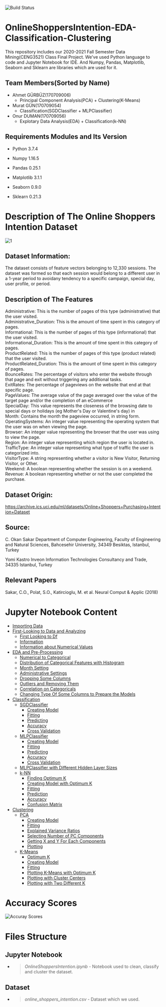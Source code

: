 ![Build Status](https://api.travis-ci.com/desxz/OnlineShoppersIntention-EDA-Classification-Clustering.svg?branch=main&status=passed)

# OnlineShoppersIntention-EDA-Classification-Clustering
This repository includes our 2020-2021 Fall Semester Data Mining(CENG3521) Class Final Project. We've used Python language to code and Jupyter Notebook for IDE. And Numpy, Pandas, Matplotlib, Seaborn and Sklearn are libraries which are used for it.

## Team Members(Sorted by Name)
* Ahmet GÜRBÜZ(170709006)<br/>
   * Principal Component Analysis(PCA) + Clustering(K-Means)
* Murat GÜN(170709054)<br/>
   * Classification(SGDClassifier + MLPClassifier)
* Onur DUMAN(170709056)<br/>
   * Explotary Data Analysis(EDA) + Classification(k-NN)
   
## Requirements Modules and Its Version

* Python 3.7.4

* Numpy 1.16.5
* Pandas 0.25.1
* Matplotlib 3.1.1
* Seaborn 0.9.0
* Sklearn 0.21.3

# Description of The Online Shoppers Intention Dataset

![1](https://www.further.co.uk/wp-content/uploads/2019/04/onlineshoppers002.jpg)

## Dataset Information:

The dataset consists of feature vectors belonging to 12,330 sessions.
The dataset was formed so that each session would belong to a different user in a 1-year period to avoidany tendency to a specific campaign, special day, user profile, or period.

## Description of The Features

Administrative: This is the number of pages of this type (administrative) that the user visited. <br/>
Administrative_Duration: This is the amount of time spent in this category of pages. <br/>
Informational: This is the number of pages of this type (informational) that the user visited. <br/>
Informational_Duration: This is the amount of time spent in this category of pages. <br/>
ProductRelated: This is the number of pages of this type (product related) that the user visited. <br/>
ProductRelated_Duration: This is the amount of time spent in this category of pages. <br/>
BounceRates: The percentage of visitors who enter the website through that page and exit without triggering any additional tasks. <br/>
ExitRates: The percentage of pageviews on the website that end at that specific page. <br/>
PageValues: The average value of the page averaged over the value of the target page and/or the completion of an eCommerce <br/>
SpecialDay: This value represents the closeness of the browsing date to special days or holidays (eg Mother's Day or Valentine's day) in <br/>
Month: Contains the month the pageview occurred, in string form. <br/>
OperatingSystems: An integer value representing the operating system that the user was on when viewing the page. <br/>
Browser: An integer value representing the browser that the user was using to view the page. <br/>
Region: An integer value representing which region the user is located in. <br/>
TrafficType: An integer value representing what type of traffic the user is categorized into. <br/>
VisitorType: A string representing whether a visitor is New Visitor, Returning Visitor, or Other. <br/>
Weekend: A boolean representing whether the session is on a weekend. <br/>
Revenue: A boolean representing whether or not the user completed the purchase. <br/>

## Dataset Origin:

https://archive.ics.uci.edu/ml/datasets/Online+Shoppers+Purchasing+Intention+Dataset

## Source:

C. Okan Sakar
Department of Computer Engineering, Faculty of
Engineering and Natural Sciences, Bahcesehir University,
34349 Besiktas, Istanbul, Turkey

Yomi Kastro
Inveon Information Technologies Consultancy and Trade,
34335 Istanbul, Turkey

## Relevant Papers

Sakar, C.O., Polat, S.O., Katircioglu, M. et al. Neural Comput & Applic (2018)

# Jupyter Notebook Content

* [Importing Data](#1)
* [First-Looking to Data and Analyzing](#2)
    * [First Looking to Df](#3)
    * [Information](#4)
    * [Information about Numerical Values](#5)
* [EDA and Pre-Processing](#6)
    * [Numerical to Categorical](#7)
    * [Distribution of Categorical Features with Histogram](#8)
    * [Month Setting](#9)
    * [Administrative Settings](#10)
    * [Dropping Some Columns](#11)
    * [Outliers and Removing Them](#12)
    * [Correlation on Categoricals](#13)
    * [Changing Type Of Some Columns to Prepare the Models](#13)
* [Classification](#14)
    * [SGDClassifier](#15)
        * [Creating Model](#21)
        * [Fitting](#22)
        * [Predicting](#23)
        * [Accuracy](#24)
        * [Cross Validation](#25)
    * [MLPClassifier](#16)
        * [Creating Model](#26)
        * [Fitting](#27)
        * [Predicting](#28)
        * [Accuracy](#29)
        * [Cross Validation](#30)
    * [MLPClassifier with Different Hidden Layer Sizes](#31)
    * [k-NN](#20)
        * [Finding Optimum K](#44)
        * [Creating Model with Optimum K](#45)
        * [Fitting](#46)
        * [Prediction](#47)
        * [Accuracy](#48)
        * [Confusion Matrix](#49)
* [Clustering](#17)
    * [PCA](#18)
        * [Creating Model](#32)
        * [Fitting](#33)
        * [Explained Variance Ratios](#34)
        * [Selecting Number of PC Components](#35)
        * [Getting X and Y For Each Components](#36)
        * [Plotting](#36)
    * [K-Means](#19)
        * [Optimum K](#38)
        * [Creating Model](#39)
        * [Fitting](#40)
        * [Plotting K-Means with Optimum K](#41)
        * [Plotting with Cluster Centers](#42)
        * [Plotting with Two Different K](#43)
    
# Accuracy Scores
![Accuray Scores](https://i.hizliresim.com/St8Mbs.png)
# Files Structure

## Jupyter Notebook
* > *OnlineShoppersIntention.ipynb* - Notebook used to clean, classify and cluster the dataset.

## Dataset
* > *online_shoppers_intention.csv* - Dataset which we used.


